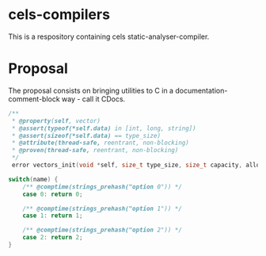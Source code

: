 # cels-compilers
This is a respository containing cels static-analyser-compiler.

# Proposal

The proposal consists on bringing utilities to 
C in a documentation-comment-block way - call it CDocs.

``` C
/**
 * @property(self, vector)
 * @assert(typeof(*self.data) in [int, long, string])
 * @assert(sizeof(*self.data) == type_size)
 * @attribute(thread-safe, reentrant, non-blocking)
 * @proven(thread-safe, reentrant, non-blocking)
 */
 error vectors_init(void *self, size_t type_size, size_t capacity, allocator *mem)
 ```

``` C
switch(name) {
    /** @comptime(strings_prehash("option 0")) */
    case 0: return 0;

    /** @comptime(strings_prehash("option 1")) */
    case 1: return 1;

    /** @comptime(strings_prehash("option 2")) */
    case 2: return 2;
}
 ```
